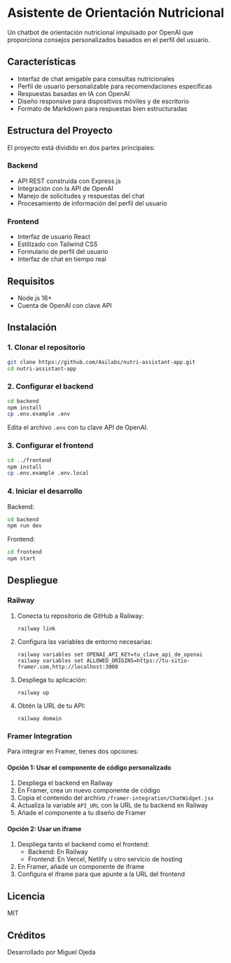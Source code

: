 # Asistente de Orientación Nutricional

Un chatbot de orientación nutricional impulsado por OpenAI que proporciona consejos personalizados basados en el perfil del usuario.

## Características

- Interfaz de chat amigable para consultas nutricionales
- Perfil de usuario personalizable para recomendaciones específicas
- Respuestas basadas en IA con OpenAI
- Diseño responsive para dispositivos móviles y de escritorio
- Formato de Markdown para respuestas bien estructuradas

## Estructura del Proyecto

El proyecto está dividido en dos partes principales:

### Backend

- API REST construida con Express.js
- Integración con la API de OpenAI
- Manejo de solicitudes y respuestas del chat
- Procesamiento de información del perfil del usuario

### Frontend

- Interfaz de usuario React
- Estilizado con Tailwind CSS
- Formulario de perfil del usuario
- Interfaz de chat en tiempo real

## Requisitos

- Node.js 16+
- Cuenta de OpenAI con clave API

## Instalación

### 1. Clonar el repositorio

```bash
git clone https://github.com/4ailabs/nutri-assistant-app.git
cd nutri-assistant-app
```

### 2. Configurar el backend

```bash
cd backend
npm install
cp .env.example .env
```

Edita el archivo `.env` con tu clave API de OpenAI.

### 3. Configurar el frontend

```bash
cd ../frontend
npm install
cp .env.example .env.local
```

### 4. Iniciar el desarrollo

Backend:
```bash
cd backend
npm run dev
```

Frontend:
```bash
cd frontend
npm start
```

## Despliegue

### Railway

1. Conecta tu repositorio de GitHub a Railway:
   ```
   railway link
   ```

2. Configura las variables de entorno necesarias:
   ```
   railway variables set OPENAI_API_KEY=tu_clave_api_de_openai
   railway variables set ALLOWED_ORIGINS=https://tu-sitio-framer.com,http://localhost:3000
   ```

3. Despliega tu aplicación:
   ```
   railway up
   ```

4. Obtén la URL de tu API:
   ```
   railway domain
   ```

### Framer Integration

Para integrar en Framer, tienes dos opciones:

#### Opción 1: Usar el componente de código personalizado

1. Despliega el backend en Railway
2. En Framer, crea un nuevo componente de código
3. Copia el contenido del archivo `/framer-integration/ChatWidget.jsx`
4. Actualiza la variable `API_URL` con la URL de tu backend en Railway
5. Añade el componente a tu diseño de Framer

#### Opción 2: Usar un iframe

1. Despliega tanto el backend como el frontend:
   - Backend: En Railway
   - Frontend: En Vercel, Netlify u otro servicio de hosting
2. En Framer, añade un componente de iframe
3. Configura el iframe para que apunte a la URL del frontend

## Licencia

MIT

## Créditos

Desarrollado por Miguel Ojeda